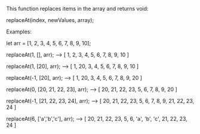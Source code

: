 This function replaces items in the array and returns void:

replaceAt(index, newValues, array);

Examples:

let arr = [1, 2, 3, 4, 5, 6, 7, 8, 9, 10];

replaceAt(1, [], arr);
--> [ 1, 2, 3, 4, 5, 6, 7, 8, 9, 10 ]

replaceAt(1, [20], arr);
--> [ 1, 20, 3, 4, 5, 6, 7, 8, 9, 10 ]

replaceAt(-1, [20], arr);
--> [ 1, 20, 3, 4, 5, 6, 7, 8, 9, 20 ]

replaceAt(0, [20, 21, 22, 23], arr);
--> [ 20, 21, 22, 23, 5, 6, 7, 8, 9, 20 ]

replaceAt(-1, [21, 22, 23, 24], arr);
--> [ 20, 21, 22, 23, 5, 6, 7, 8, 9, 21, 22, 23, 24 ]

replaceAt(6, ['a','b','c'], arr);
--> [ 20, 21, 22, 23, 5, 6, 'a', 'b', 'c', 21, 22, 23, 24 ]

